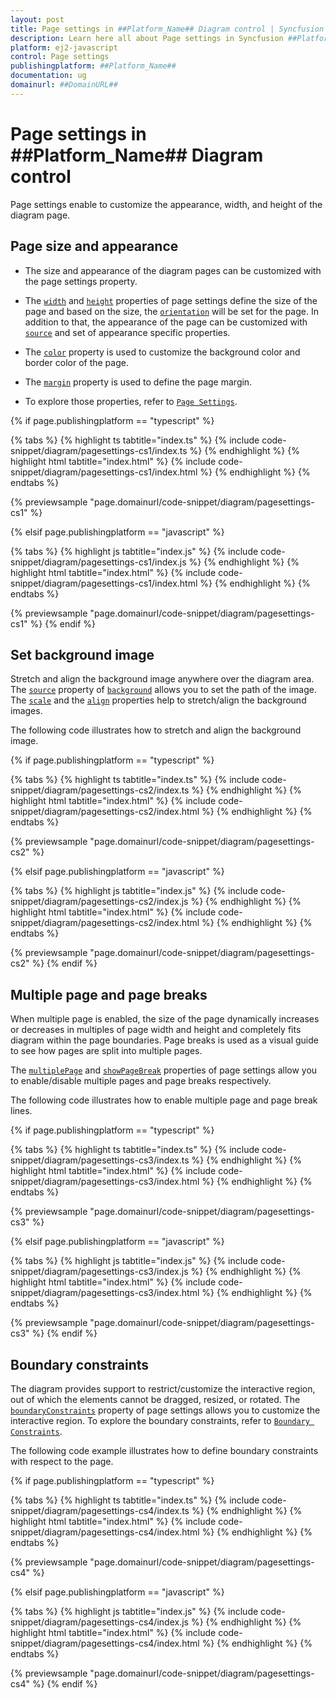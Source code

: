 ```yaml
---
layout: post
title: Page settings in ##Platform_Name## Diagram control | Syncfusion
description: Learn here all about Page settings in Syncfusion ##Platform_Name## Diagram control of Syncfusion Essential JS 2 and more.
platform: ej2-javascript
control: Page settings 
publishingplatform: ##Platform_Name##
documentation: ug
domainurl: ##DomainURL##
---
```


# Page settings in ##Platform_Name## Diagram control

Page settings enable to customize the appearance, width, and height of the diagram page.

## Page size and appearance

* The size and appearance of the diagram pages can be customized with the page settings property.

* The [`width`](../api/diagram/pageSettings/#width-number) and [`height`](../api/diagram/pageSettings/#height-number) properties of page settings define the size of the page and based on the size, the [`orientation`](../api/diagram/pageSettings/#orientation-PageOrientation) will be set for the page. In addition to that, the appearance of the page can be customized with [`source`](../api/diagram/background/#source-string) and set of appearance specific properties.

* The [`color`](../api/diagram/background/#color-string) property is used to customize the background color and border color of the page.

* The [`margin`](../api/diagram/pageSettings/#margin-MarginModel) property is used to define the page margin.

* To explore those properties, refer to [`Page Settings`](../api/diagram/pageSettings/).

{% if page.publishingplatform == "typescript" %}

 {% tabs %}
{% highlight ts tabtitle="index.ts" %}
{% include code-snippet/diagram/pagesettings-cs1/index.ts %}
{% endhighlight %}
{% highlight html tabtitle="index.html" %}
{% include code-snippet/diagram/pagesettings-cs1/index.html %}
{% endhighlight %}
{% endtabs %}
        
{% previewsample "page.domainurl/code-snippet/diagram/pagesettings-cs1" %}

{% elsif page.publishingplatform == "javascript" %}

{% tabs %}
{% highlight js tabtitle="index.js" %}
{% include code-snippet/diagram/pagesettings-cs1/index.js %}
{% endhighlight %}
{% highlight html tabtitle="index.html" %}
{% include code-snippet/diagram/pagesettings-cs1/index.html %}
{% endhighlight %}
{% endtabs %}

{% previewsample "page.domainurl/code-snippet/diagram/pagesettings-cs1" %}
{% endif %}

## Set background image

Stretch and align the background image anywhere over the diagram area. The [`source`](../api/diagram/background/#source-string) property of [`background`](../api/diagram/pageSettings/#background-BackgroundModel) allows you to set the path of the image. The [`scale`](../api/diagram/background/#scale-string) and the [`align`](../api/diagram/background/#align-ImageAlignment) properties help to stretch/align the background images.

The following code illustrates how to stretch and align the background image.

{% if page.publishingplatform == "typescript" %}

 {% tabs %}
{% highlight ts tabtitle="index.ts" %}
{% include code-snippet/diagram/pagesettings-cs2/index.ts %}
{% endhighlight %}
{% highlight html tabtitle="index.html" %}
{% include code-snippet/diagram/pagesettings-cs2/index.html %}
{% endhighlight %}
{% endtabs %}
        
{% previewsample "page.domainurl/code-snippet/diagram/pagesettings-cs2" %}

{% elsif page.publishingplatform == "javascript" %}

{% tabs %}
{% highlight js tabtitle="index.js" %}
{% include code-snippet/diagram/pagesettings-cs2/index.js %}
{% endhighlight %}
{% highlight html tabtitle="index.html" %}
{% include code-snippet/diagram/pagesettings-cs2/index.html %}
{% endhighlight %}
{% endtabs %}

{% previewsample "page.domainurl/code-snippet/diagram/pagesettings-cs2" %}
{% endif %}

## Multiple page and page breaks

When multiple page is enabled, the size of the page dynamically increases or decreases in multiples of page width and height and completely fits diagram within the page boundaries. Page breaks is used as a visual guide to see how pages are split into multiple pages.

The [`multiplePage`](../api/diagram/pageSettings/#multiplepage-boolean) and [`showPageBreak`](../api/diagram/pageSettings/#showpagebreaks-boolean) properties of page settings allow you to enable/disable multiple pages and page breaks respectively.

The following code illustrates how to enable multiple page and page break lines.

{% if page.publishingplatform == "typescript" %}

 {% tabs %}
{% highlight ts tabtitle="index.ts" %}
{% include code-snippet/diagram/pagesettings-cs3/index.ts %}
{% endhighlight %}
{% highlight html tabtitle="index.html" %}
{% include code-snippet/diagram/pagesettings-cs3/index.html %}
{% endhighlight %}
{% endtabs %}
        
{% previewsample "page.domainurl/code-snippet/diagram/pagesettings-cs3" %}

{% elsif page.publishingplatform == "javascript" %}

{% tabs %}
{% highlight js tabtitle="index.js" %}
{% include code-snippet/diagram/pagesettings-cs3/index.js %}
{% endhighlight %}
{% highlight html tabtitle="index.html" %}
{% include code-snippet/diagram/pagesettings-cs3/index.html %}
{% endhighlight %}
{% endtabs %}

{% previewsample "page.domainurl/code-snippet/diagram/pagesettings-cs3" %}
{% endif %}

## Boundary constraints

The diagram provides support to restrict/customize the interactive region, out of which the elements cannot be dragged, resized, or rotated. The [`boundaryConstraints`](../api/diagram/pageSettings/#boundaryconstraints-BoundaryConstraints) property of page settings allows you to customize the interactive region. To explore the boundary constraints, refer to [`Boundary Constraints`](../api/diagram/boundaryConstraints/).

The following code example illustrates how to define boundary constraints with respect to the page.

{% if page.publishingplatform == "typescript" %}

 {% tabs %}
{% highlight ts tabtitle="index.ts" %}
{% include code-snippet/diagram/pagesettings-cs4/index.ts %}
{% endhighlight %}
{% highlight html tabtitle="index.html" %}
{% include code-snippet/diagram/pagesettings-cs4/index.html %}
{% endhighlight %}
{% endtabs %}
        
{% previewsample "page.domainurl/code-snippet/diagram/pagesettings-cs4" %}

{% elsif page.publishingplatform == "javascript" %}

{% tabs %}
{% highlight js tabtitle="index.js" %}
{% include code-snippet/diagram/pagesettings-cs4/index.js %}
{% endhighlight %}
{% highlight html tabtitle="index.html" %}
{% include code-snippet/diagram/pagesettings-cs4/index.html %}
{% endhighlight %}
{% endtabs %}

{% previewsample "page.domainurl/code-snippet/diagram/pagesettings-cs4" %}
{% endif %}